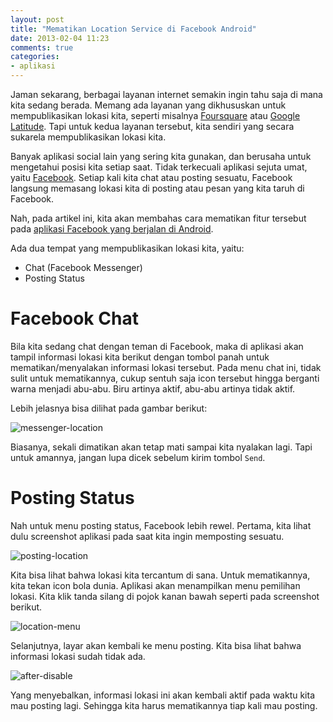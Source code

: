 ```yaml
---
layout: post
title: "Mematikan Location Service di Facebook Android"
date: 2013-02-04 11:23
comments: true
categories: 
- aplikasi
---
```


Jaman sekarang, berbagai layanan internet semakin ingin tahu saja 
di mana kita sedang berada. Memang ada layanan yang dikhususkan untuk 
mempublikasikan lokasi kita, seperti misalnya [Foursquare](https://foursquare.com/) atau 
[Google Latitude](https://latitude.google.com). 
Tapi untuk kedua layanan tersebut, kita sendiri yang secara sukarela mempublikasikan lokasi kita. 

Banyak aplikasi social lain yang sering kita gunakan, dan berusaha untuk mengetahui posisi kita setiap saat. 
Tidak terkecuali aplikasi sejuta umat, yaitu [Facebook](http://facebook.com). 
Setiap kali kita chat atau posting sesuatu, Facebook langsung memasang lokasi kita di posting atau pesan 
yang kita taruh di Facebook. 

Nah, pada artikel ini, kita akan membahas cara mematikan fitur tersebut 
pada [aplikasi Facebook yang berjalan di Android](https://play.google.com/store/apps/details?id=com.facebook.katana). 

<!--more-->

Ada dua tempat yang mempublikasikan lokasi kita, yaitu: 

* Chat (Facebook Messenger)
* Posting Status

# Facebook Chat #

Bila kita sedang chat dengan teman di Facebook, maka di aplikasi akan tampil informasi lokasi kita 
berikut dengan tombol panah untuk mematikan/menyalakan informasi lokasi tersebut. 
Pada menu chat ini, tidak sulit untuk mematikannya, cukup sentuh saja icon tersebut hingga berganti warna
menjadi abu-abu. Biru artinya aktif, abu-abu artinya tidak aktif. 

Lebih jelasnya bisa dilihat pada gambar berikut:

![messenger-location](/images/uploads/2013/02/04/messenger-location.png)

Biasanya, sekali dimatikan akan tetap mati sampai kita nyalakan lagi. 
Tapi untuk amannya, jangan lupa dicek sebelum kirim tombol `Send`.

# Posting Status #

Nah untuk menu posting status, Facebook lebih rewel. Pertama, kita lihat dulu screenshot aplikasi 
pada saat kita ingin memposting sesuatu.

![posting-location](/images/uploads/2013/02/04/posting-location.png)

Kita bisa lihat bahwa lokasi kita tercantum di sana. Untuk mematikannya, kita tekan icon bola dunia. 
Aplikasi akan menampilkan menu pemilihan lokasi. Kita klik tanda silang di pojok kanan bawah seperti pada screenshot berikut.

![location-menu](/images/uploads/2013/02/04/location-menu.png)

Selanjutnya, layar akan kembali ke menu posting. Kita bisa lihat bahwa informasi lokasi sudah tidak ada.

![after-disable](/images/uploads/2013/02/04/after-disable.png)

Yang menyebalkan, informasi lokasi ini akan kembali aktif pada waktu kita mau posting lagi. 
Sehingga kita harus mematikannya tiap kali mau posting. 




